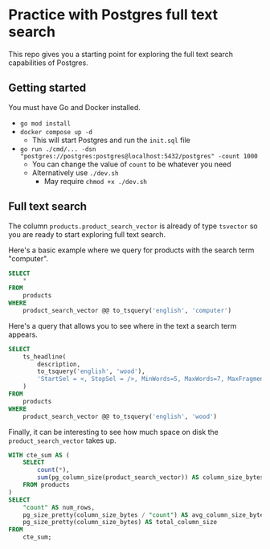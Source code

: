 # Practice with Postgres full text search

This repo gives you a starting point for exploring the full text search capabilities of Postgres.

## Getting started

You must have Go and Docker installed.

- `go mod install`
- `docker compose up -d`
  - This will start Postgres and run the `init.sql` file
- `go run ./cmd/... -dsn "postgres://postgres:postgres@localhost:5432/postgres" -count 1000`
  - You can change the value of `count` to be whatever you need
  - Alternatively use `./dev.sh`
    - May require `chmod +x ./dev.sh`

## Full text search

The column `products.product_search_vector` is already of type `tsvector` so you are ready to start exploring full text search.

Here's a basic example where we query for products with the search term "computer".

```sql
SELECT
    *
FROM
    products
WHERE
    product_search_vector @@ to_tsquery('english', 'computer')
```

Here's a query that allows you to see where in the text a search term appears.

```sql
SELECT
    ts_headline(
		description,
		to_tsquery('english', 'wood'),
		'StartSel = <, StopSel = />, MinWords=5, MaxWords=7, MaxFragments=1'
	)
FROM
    products
WHERE
    product_search_vector @@ to_tsquery('english', 'wood')
```

Finally, it can be interesting to see how much space on disk the `product_search_vector` takes up.

```sql
WITH cte_sum AS (
	SELECT
		count(*),
		sum(pg_column_size(product_search_vector)) AS column_size_bytes
	FROM products
)
SELECT
	"count" AS num_rows,
	pg_size_pretty(column_size_bytes / "count") AS avg_column_size_bytes,
	pg_size_pretty(column_size_bytes) AS total_column_size
FROM
	cte_sum;
```
